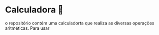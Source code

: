 # Calculadora 🧮
 
o repositório contém uma calculadorta que realiza as diversas operações aritméticas.
Para usar
